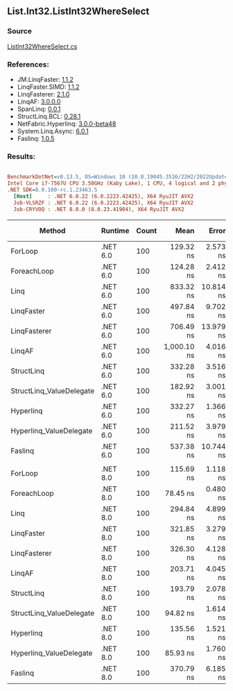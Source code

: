 ﻿## List.Int32.ListInt32WhereSelect

### Source
[ListInt32WhereSelect.cs](../LinqBenchmarks/List/Int32/ListInt32WhereSelect.cs)

### References:
- JM.LinqFaster: [1.1.2](https://www.nuget.org/packages/JM.LinqFaster/1.1.2)
- LinqFaster.SIMD: [1.1.2](https://www.nuget.org/packages/LinqFaster.SIMD/1.0.3)
- LinqFasterer: [2.1.0](https://www.nuget.org/packages/LinqFasterer/2.1.0)
- LinqAF: [3.0.0.0](https://www.nuget.org/packages/LinqAF/3.0.0.0)
- SpanLinq: [0.0.1](https://www.nuget.org/packages/SpanLinq/0.0.1)
- StructLinq.BCL: [0.28.1](https://www.nuget.org/packages/StructLinq/0.28.1)
- NetFabric.Hyperlinq: [3.0.0-beta48](https://www.nuget.org/packages/NetFabric.Hyperlinq/3.0.0-beta48)
- System.Linq.Async: [6.0.1](https://www.nuget.org/packages/System.Linq.Async/6.0.1)
- Faslinq: [1.0.5](https://www.nuget.org/packages/Faslinq/1.0.5)

### Results:
``` ini

BenchmarkDotNet=v0.13.5, OS=Windows 10 (10.0.19045.3516/22H2/2022Update)
Intel Core i7-7567U CPU 3.50GHz (Kaby Lake), 1 CPU, 4 logical and 2 physical cores
.NET SDK=8.0.100-rc.1.23463.5
  [Host]     : .NET 6.0.22 (6.0.2223.42425), X64 RyuJIT AVX2
  Job-VLSRZF : .NET 6.0.22 (6.0.2223.42425), X64 RyuJIT AVX2
  Job-CRYVOQ : .NET 8.0.0 (8.0.23.41904), X64 RyuJIT AVX2


```
|                   Method |  Runtime | Count |        Mean |     Error |    StdDev |    Median |        Ratio | RatioSD |   Gen0 | Allocated | Alloc Ratio |
|------------------------- |--------- |------ |------------:|----------:|----------:|----------:|-------------:|--------:|-------:|----------:|------------:|
|                  ForLoop | .NET 6.0 |   100 |   129.32 ns |  2.573 ns |  2.407 ns | 128.68 ns |     baseline |         |      - |         - |          NA |
|              ForeachLoop | .NET 6.0 |   100 |   124.28 ns |  2.412 ns |  2.681 ns | 123.44 ns | 1.04x faster |   0.02x |      - |         - |          NA |
|                     Linq | .NET 6.0 |   100 |   833.32 ns | 10.814 ns |  9.030 ns | 831.43 ns | 6.43x slower |   0.17x | 0.0725 |     152 B |          NA |
|               LinqFaster | .NET 6.0 |   100 |   497.84 ns |  9.702 ns | 10.381 ns | 494.56 ns | 3.86x slower |   0.11x | 0.3090 |     648 B |          NA |
|             LinqFasterer | .NET 6.0 |   100 |   706.49 ns | 13.979 ns | 21.347 ns | 698.90 ns | 5.42x slower |   0.17x | 0.4473 |     936 B |          NA |
|                   LinqAF | .NET 6.0 |   100 | 1,000.10 ns |  4.016 ns |  3.354 ns | 999.26 ns | 7.72x slower |   0.15x |      - |         - |          NA |
|               StructLinq | .NET 6.0 |   100 |   332.28 ns |  3.516 ns |  3.117 ns | 331.41 ns | 2.57x slower |   0.05x | 0.0305 |      64 B |          NA |
| StructLinq_ValueDelegate | .NET 6.0 |   100 |   182.92 ns |  3.001 ns |  3.572 ns | 181.03 ns | 1.42x slower |   0.04x |      - |         - |          NA |
|                Hyperlinq | .NET 6.0 |   100 |   332.27 ns |  1.366 ns |  1.678 ns | 332.20 ns | 2.57x slower |   0.05x |      - |         - |          NA |
|  Hyperlinq_ValueDelegate | .NET 6.0 |   100 |   211.52 ns |  3.979 ns |  3.722 ns | 210.10 ns | 1.64x slower |   0.05x |      - |         - |          NA |
|                  Faslinq | .NET 6.0 |   100 |   537.38 ns | 10.744 ns | 19.374 ns | 528.64 ns | 4.20x slower |   0.11x | 0.3090 |     648 B |          NA |
|                          |          |       |             |           |           |           |              |         |        |           |             |
|                  ForLoop | .NET 8.0 |   100 |   115.69 ns |  1.118 ns |  0.933 ns | 115.36 ns |     baseline |         |      - |         - |          NA |
|              ForeachLoop | .NET 8.0 |   100 |    78.45 ns |  0.480 ns |  0.401 ns |  78.43 ns | 1.47x faster |   0.01x |      - |         - |          NA |
|                     Linq | .NET 8.0 |   100 |   294.84 ns |  4.899 ns |  3.825 ns | 293.33 ns | 2.55x slower |   0.04x | 0.0725 |     152 B |          NA |
|               LinqFaster | .NET 8.0 |   100 |   321.85 ns |  3.279 ns |  3.221 ns | 321.10 ns | 2.79x slower |   0.04x | 0.3095 |     648 B |          NA |
|             LinqFasterer | .NET 8.0 |   100 |   326.30 ns |  4.128 ns |  3.223 ns | 325.39 ns | 2.82x slower |   0.04x | 0.4473 |     936 B |          NA |
|                   LinqAF | .NET 8.0 |   100 |   203.71 ns |  4.045 ns |  3.585 ns | 202.54 ns | 1.76x slower |   0.03x |      - |         - |          NA |
|               StructLinq | .NET 8.0 |   100 |   193.79 ns |  2.078 ns |  1.623 ns | 193.98 ns | 1.67x slower |   0.02x | 0.0305 |      64 B |          NA |
| StructLinq_ValueDelegate | .NET 8.0 |   100 |    94.82 ns |  1.614 ns |  1.348 ns |  94.29 ns | 1.22x faster |   0.02x |      - |         - |          NA |
|                Hyperlinq | .NET 8.0 |   100 |   135.56 ns |  1.521 ns |  1.422 ns | 135.15 ns | 1.17x slower |   0.02x |      - |         - |          NA |
|  Hyperlinq_ValueDelegate | .NET 8.0 |   100 |    85.93 ns |  1.760 ns |  2.026 ns |  85.07 ns | 1.35x faster |   0.03x |      - |         - |          NA |
|                  Faslinq | .NET 8.0 |   100 |   370.79 ns |  6.185 ns |  5.165 ns | 369.78 ns | 3.21x slower |   0.05x | 0.3095 |     648 B |          NA |
